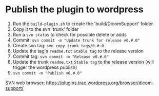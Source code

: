 Publish the plugin to wordpress
===============================

1. Run the `build-plugin.sh` to create the 'build/DicomSupport' folder
1. Copy it to the svn 'trunk' folder
1. Run a `svn status` to check for possible delete or adds
1. Commit: `svn commit -m "Update trunk for release v0.#.0"`
1. Create svn tag: `svn copy trunk tags/0.#.0`
1. Update the tag's `readme.txt` `Stable tag` to the release version
1. Commit tag: `svn commit -m "Release v0.#.0"`
1. Update the trunk `readme.txt` `Stable tag` to the release version (will trigger the wordpress publish)
1. `svn commit -m "Publish v0.#.0"`

SVN web browser: https://plugins.trac.wordpress.org/browser/dicom-support/
